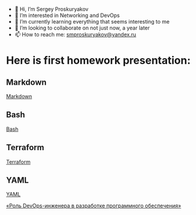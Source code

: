 

- 👋 Hi, I’m Sergey Proskuryakov
- 👀 I’m interested in Networking and DevOps
- 🌱 I’m currently learning everything that seems interesting to me
- 💞️ I’m looking to collaborate on not just now, a year later
- 📫 How to reach me: smproskuryakov@yandex.ru


# Here is first homework presentation:

## Markdown
[Markdown](img/netology-md.bmp)
## Bash
[Bash](img/netology-sh.bmp)
## Terraform
[Terraform](img/netology-tf.bmp)
## YAML
[YAML](img/netology-yaml.bmp)

<!---
smproskuryakov/smproskuryakov is a ✨ special ✨ repository because its `README.md` (this file) appears on your GitHub profile.
You can click the Preview link to take a look at your changes.
--->

[«Роль DevOps-инженера в разработке программного обеспечения»]()